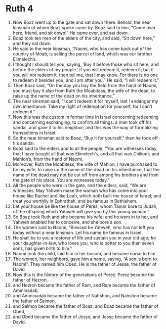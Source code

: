 ﻿
# Ruth 4
1. Now Boaz went up to the gate and sat down there. Behold, the near kinsman of whom Boaz spoke came by. Boaz said to him, “Come over here, friend, and sit down!” He came over, and sat down. 
2. Boaz took ten men of the elders of the city, and said, “Sit down here,” and they sat down. 
3. He said to the near kinsman, “Naomi, who has come back out of the country of Moab, is selling the parcel of land, which was our brother Elimelech’s. 
4. I thought I should tell you, saying, ‘Buy it before those who sit here, and before the elders of my people.’ If you will redeem it, redeem it; but if you will not redeem it, then tell me, that I may know. For there is no one to redeem it besides you; and I am after you.” He said, “I will redeem it.” 
5. Then Boaz said, “On the day you buy the field from the hand of Naomi, you must buy it also from Ruth the Moabitess, the wife of the dead, to raise up the name of the dead on his inheritance.” 
6. The near kinsman said, “I can’t redeem it for myself, lest I endanger my own inheritance. Take my right of redemption for yourself; for I can’t redeem it.” 
7. Now this was the custom in former time in Israel concerning redeeming and concerning exchanging, to confirm all things: a man took off his sandal, and gave it to his neighbor; and this was the way of formalizing transactions in Israel. 
8. So the near kinsman said to Boaz, “Buy it for yourself,” then he took off his sandal. 
9. Boaz said to the elders and to all the people, “You are witnesses today, that I have bought all that was Elimelech’s, and all that was Chilion’s and Mahlon’s, from the hand of Naomi. 
10. Moreover, Ruth the Moabitess, the wife of Mahlon, I have purchased to be my wife, to raise up the name of the dead on his inheritance, that the name of the dead may not be cut off from among his brothers and from the gate of his place. You are witnesses today.” 
11. All the people who were in the gate, and the elders, said, “We are witnesses. May Yahweh make the woman who has come into your house like Rachel and like Leah, which both built the house of Israel; and treat you worthily in Ephrathah, and be famous in Bethlehem. 
12. Let your house be like the house of Perez, whom Tamar bore to Judah, of the offspring which Yahweh will give you by this young woman.” 
13. So Boaz took Ruth and she became his wife; and he went in to her, and Yahweh enabled her to conceive, and she bore a son. 
14. The women said to Naomi, “Blessed be Yahweh, who has not left you today without a near kinsman. Let his name be famous in Israel. 
15. He shall be to you a restorer of life and sustain you in your old age; for your daughter-in-law, who loves you, who is better to you than seven sons, has given birth to him.” 
16. Naomi took the child, laid him in her bosom, and became nurse to him. 
17. The women, her neighbors, gave him a name, saying, “A son is born to Naomi”. They named him Obed. He is the father of Jesse, the father of David. 
18. Now this is the history of the generations of Perez: Perez became the father of Hezron, 
19. and Hezron became the father of Ram, and Ram became the father of Amminadab, 
20. and Amminadab became the father of Nahshon, and Nahshon became the father of Salmon, 
21. and Salmon became the father of Boaz, and Boaz became the father of Obed, 
22. and Obed became the father of Jesse, and Jesse became the father of David. 
